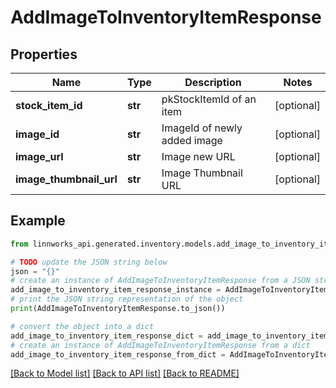 # AddImageToInventoryItemResponse


## Properties

Name | Type | Description | Notes
------------ | ------------- | ------------- | -------------
**stock_item_id** | **str** | pkStockItemId of an item | [optional] 
**image_id** | **str** | ImageId of newly added image | [optional] 
**image_url** | **str** | Image new URL | [optional] 
**image_thumbnail_url** | **str** | Image Thumbnail URL | [optional] 

## Example

```python
from linnworks_api.generated.inventory.models.add_image_to_inventory_item_response import AddImageToInventoryItemResponse

# TODO update the JSON string below
json = "{}"
# create an instance of AddImageToInventoryItemResponse from a JSON string
add_image_to_inventory_item_response_instance = AddImageToInventoryItemResponse.from_json(json)
# print the JSON string representation of the object
print(AddImageToInventoryItemResponse.to_json())

# convert the object into a dict
add_image_to_inventory_item_response_dict = add_image_to_inventory_item_response_instance.to_dict()
# create an instance of AddImageToInventoryItemResponse from a dict
add_image_to_inventory_item_response_from_dict = AddImageToInventoryItemResponse.from_dict(add_image_to_inventory_item_response_dict)
```
[[Back to Model list]](../README.md#documentation-for-models) [[Back to API list]](../README.md#documentation-for-api-endpoints) [[Back to README]](../README.md)


